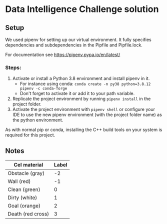 # Data Intelligence Challenge solution

## Setup
We used pipenv for setting up our virtual environment. It fully specifies dependencies and subdependencies in the Pipfile and Pipfile.lock.

For documentation see https://pipenv.pypa.io/en/latest/ 

### Steps:
1. Activate or install a Python 3.8 environment and install pipenv in it.
   - For instance using conda: `conda create -n py38 python=3.8.12 pipenv -c conda-forge`
   - Don't forget to activate it or add it to your path variable.
2. Replicate the project environment by running `pipenv install` in the project folder.
3. Activate the project environment with `pipenv shell` or configure your IDE to use the new pipenv environment (with the project folder name) as the python environment.

As with normal pip or conda, installing the C++ build tools on your system is required for this project.

## Notes

Cel material | Label
-------------|-------
Obstacle (gray)    | -2
Wall (red)         | -1
Clean (green)      |  0
Dirty (white)      |  1
Goal (orange)      |  2
Death (red cross)  |  3